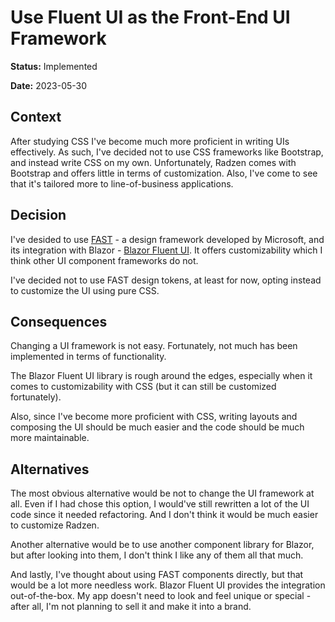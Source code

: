 # Use Fluent UI as the Front-End UI Framework

**Status:** Implemented

**Date:** 2023-05-30

## Context

After studying CSS I've become much more proficient in writing UIs effectively. As such, I've decided not to use CSS
frameworks like Bootstrap, and instead write CSS on my own. Unfortunately, Radzen comes with Bootstrap and offers little
in terms of customization. Also, I've come to see that it's tailored more to line-of-business applications.

## Decision

I've desided to use [FAST](https://www.fast.design) - a design framework developed by Microsoft, and its integration
with Blazor - [Blazor Fluent UI](https://www.fluentui-blazor.net). It offers customizability which I think other UI
component frameworks do not.

I've decided not to use FAST design tokens, at least for now, opting instead to customize the UI using pure CSS.

## Consequences

Changing a UI framework is not easy. Fortunately, not much has been implemented in terms of functionality.

The Blazor Fluent UI library is rough around the edges, especially when it comes to customizability with CSS (but it
can still be customized fortunately).

Also, since I've become more proficient with CSS, writing layouts and composing the UI should be much easier and the
code should be much more maintainable.

## Alternatives

The most obvious alternative would be not to change the UI framework at all. Even if I had chose this option, I would've
still rewritten a lot of the UI code since it needed refactoring. And I don't think it would be much easier to
customize Radzen.

Another alternative would be to use another component library for Blazor, but after looking into them, I don't think I
like any of them all that much.

And lastly, I've thought about using FAST components directly, but that would be a lot more needless work. Blazor Fluent
UI provides the integration out-of-the-box. My app doesn't need to look and feel unique or special - after all, I'm
not planning to sell it and make it into a brand.
